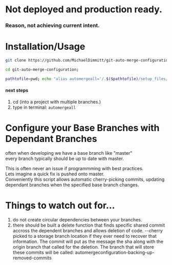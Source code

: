 # Not deployed and production ready.
### Reason, not achieving current intent.

# Installation/Usage
```bash
git clone https://github.com/MichaelDimmitt/git-auto-merge-configuration.git;
```
```bash
cd git-auto-merge-configuration;
```
```bash
pathtofile=pwd; echo "alias automergeall='/.$($pathtofile)/setup_files/write_all_branches_to_file_of_current_branch_name.sh'" >> ~/.bashrc; source ~/.bashrc;
```
#### next steps 
1) cd (into a project with multiple branches.)
2) type in terminal:  `automergeall`

# Configure your Base Branches with Dependant Branches
often when developing we have a base branch like "master"
<br>every branch typically should be up to date with master.

This is often never an issue if programmming with best practices.
<br>Lets imagine a quick fix is pushed onto master. 
<br>Conveniently this script allows automatic cherry-picking commits, updating dependant branches when the specified base branch changes.

# Things to watch out for... 
1) do not create circular dependencies between your branches.
2) there should be built a delete function that finds specific shared commit accross the dependent branches and allows deletion of code. --cherry picked to a storage branch location if they ever need to recover that information. The commit will put as the message the sha along with the origin branch that called for the deletion. The branch that will store these commits will be called: automergeconfiguration-backing-up-removed-commits
